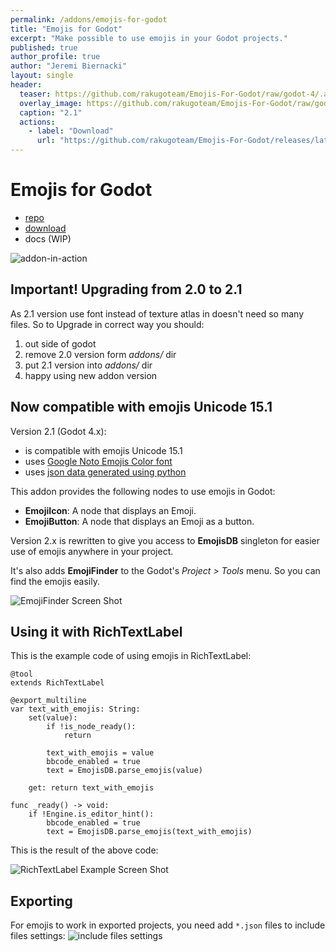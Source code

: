 ```yaml
---
permalink: /addons/emojis-for-godot
title: "Emojis for Godot"
excerpt: "Make possible to use emojis in your Godot projects."
published: true
author_profile: true
author: "Jeremi Biernacki"
layout: single
header:
  teaser: https://github.com/rakugoteam/Emojis-For-Godot/raw/godot-4/.assets/addon-in-action.png
  overlay_image: https://github.com/rakugoteam/Emojis-For-Godot/raw/godot-4/.assets/addon-in-action.png
  caption: "2.1"
  actions:
    - label: "Download"
      url: "https://github.com/rakugoteam/Emojis-For-Godot/releases/latest"
---
```


# Emojis for Godot

- [repo](https://github.com/rakugoteam/Emojis-For-Godot)
- [download](https://github.com/rakugoteam/Emojis-For-Godot/releases)
- docs (WIP)

![addon-in-action]

## Important! Upgrading from 2.0 to 2.1

As 2.1 version use font instead of texture atlas in doesn't need so many files.
So to Upgrade in correct way you should:
1. out side of godot
2. remove 2.0 version form *addons/* dir
3. put 2.1  version into *addons/* dir
4. happy using new addon version

## Now compatible with emojis Unicode 15.1

Version 2.1 (Godot 4.x):
- is compatible with emojis Unicode 15.1
- uses [Google Noto Emojis Color font][noto-emoji]
- uses [json data generated using python][emoji-json]

This addon provides the following nodes to use emojis in Godot:
- **EmojiIcon**: A node that displays an Emoji.
- **EmojiButton**: A node that displays an Emoji as a button.

Version 2.x is rewritten to give you access to **EmojisDB** singleton for easier use of emojis anywhere in your project.

It's also adds **EmojiFinder** to the Godot's *Project > Tools* menu.
So you can find the emojis easily.

![EmojiFinder Screen Shot][emoji-finder-screenshot]

## Using it with RichTextLabel
This is the example code of using emojis in RichTextLabel:
```gdscript
@tool
extends RichTextLabel

@export_multiline
var text_with_emojis: String:
	set(value):
		if !is_node_ready():
			return

		text_with_emojis = value
		bbcode_enabled = true
		text = EmojisDB.parse_emojis(value)
	
	get: return text_with_emojis

func _ready() -> void:
	if !Engine.is_editor_hint():
		bbcode_enabled = true
		text = EmojisDB.parse_emojis(text_with_emojis)
```

This is the result of the above code:

![RichTextLabel Example Screen Shot][LabelWithEmojis-screenshot]

## Exporting
For emojis to work in exported projects, you need add `*.json` files to include files settings:
![include files settings][export-screenshot]

[addon-in-action]:https://github.com/rakugoteam/Emojis-For-Godot/raw/godot-4/.assets/addon-in-action.png
[noto-emoji]:https://github.com/googlefonts/noto-emoji/tree/main/png
[emoji-json]:https://github.com/rakugoteam/Emojis-For-Godot/tree/godot-4/addons/emojis-for-godot/emojis/gen_json.py
[emoji-finder-screenshot]:https://github.com/rakugoteam/Emojis-For-Godot/raw/godot-4/.assets/emoji-finder.png
[LabelWithEmojis-screenshot]:https://github.com/rakugoteam/Emojis-For-Godot/raw/godot-4/.assets/label-with-emojis.png
[export-screenshot]:https://github.com/rakugoteam/Emojis-For-Godot/raw/godot-4/.assets/export.png


